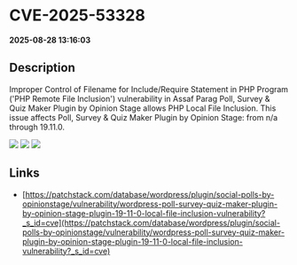 # CVE-2025-53328

**2025-08-28 13:16:03**

## Description
Improper Control of Filename for Include/Require Statement in PHP Program ('PHP Remote File Inclusion') vulnerability in Assaf Parag Poll, Survey & Quiz Maker Plugin by Opinion Stage allows PHP Local File Inclusion. This issue affects Poll, Survey & Quiz Maker Plugin by Opinion Stage: from n/a through 19.11.0.

![](https://img.shields.io/static/v1?label=Score&message=7.5&color=red)
![](https://img.shields.io/static/v1?label=Severity&message=HIGH&color=red)
![](https://img.shields.io/static/v1?label=CWE&message=RFI&color=green)

## Links
- [https://patchstack.com/database/wordpress/plugin/social-polls-by-opinionstage/vulnerability/wordpress-poll-survey-quiz-maker-plugin-by-opinion-stage-plugin-19-11-0-local-file-inclusion-vulnerability?_s_id=cve](https://patchstack.com/database/wordpress/plugin/social-polls-by-opinionstage/vulnerability/wordpress-poll-survey-quiz-maker-plugin-by-opinion-stage-plugin-19-11-0-local-file-inclusion-vulnerability?_s_id=cve)
